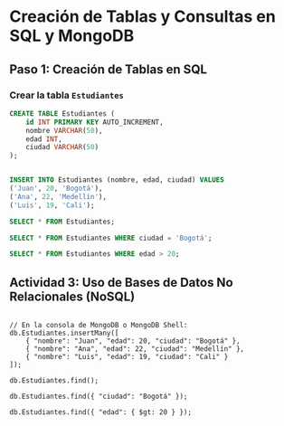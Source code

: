 # Creación de Tablas y Consultas en SQL y MongoDB

## Paso 1: Creación de Tablas en SQL

### Crear la tabla `Estudiantes`

```sql
CREATE TABLE Estudiantes (
    id INT PRIMARY KEY AUTO_INCREMENT,
    nombre VARCHAR(50),
    edad INT,
    ciudad VARCHAR(50)
);


INSERT INTO Estudiantes (nombre, edad, ciudad) VALUES
('Juan', 20, 'Bogotá'),
('Ana', 22, 'Medellín'),
('Luis', 19, 'Cali');

SELECT * FROM Estudiantes;

SELECT * FROM Estudiantes WHERE ciudad = 'Bogotá';

SELECT * FROM Estudiantes WHERE edad > 20;

```

## Actividad 3: Uso de Bases de Datos No Relacionales (NoSQL)

```

// En la consola de MongoDB o MongoDB Shell:
db.Estudiantes.insertMany([
    { "nombre": "Juan", "edad": 20, "ciudad": "Bogotá" },
    { "nombre": "Ana", "edad": 22, "ciudad": "Medellín" },
    { "nombre": "Luis", "edad": 19, "ciudad": "Cali" }
]);

db.Estudiantes.find();

db.Estudiantes.find({ "ciudad": "Bogotá" });

db.Estudiantes.find({ "edad": { $gt: 20 } });

```
